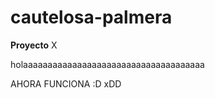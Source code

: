# cautelosa-palmera
**Proyecto** X


holaaaaaaaaaaaaaaaaaaaaaaaaaaaaaaaaaaaaa

AHORA FUNCIONA :D xDD